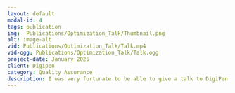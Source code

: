 ```yaml
---
layout: default
modal-id: 4
tags: publication
img:  Publications/Optimization_Talk/Thumbnail.png
alt: image-alt
vid: Publications/Optimization_Talk/Talk.mp4
vid-ogg: Publications/Optimization_Talk/Talk.ogg
project-date: January 2025
client: Digipen
category: Quality Assurance
description: I was very fortunate to be able to give a talk to DigiPen's 2025 Junior GAM350 teams. This talk was overseen by the professors of the GAM350 course, but I was granted reigns over assembling the information and presenting everything. I was given a time limit of 30 minutes and tasked with introducing the teams to Unreal Engine 5's built-in optimization tools and covering how to use them.
---
```

